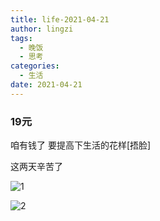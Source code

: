 ```yaml
---
title: life-2021-04-21
author: lingzi
tags:
  - 晚饭
  - 思考
categories:
  - 生活
date: 2021-04-21
---
```


### 19元
咱有钱了  要提高下生活的花样[捂脸]

这两天辛苦了

![1](./1.jpg)

![2](./2.jpg)
